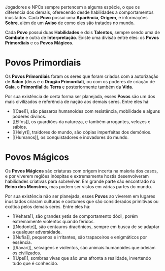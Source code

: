 Jogadores e NPCs sempre pertencem a alguma espécie, o que os diferencia dos demais, oferecendo desde habilidades a comportamentos inusitados. Cada **Povo** possui uma **Aparência**, **Origem**, e informações **Sobre**, além de um **Aviso** de como eles são tratados no mundo.

Cada **Povo** possui duas **Habilidades** e dois **Talentos**, sempre sendo uma de **Combate** e outra de **Interpretação**. Existe uma divisão entre eles: os **Povos Primordiais** e os **Povos Mágicos**.

# Povos Primordiais

Os **Povos Primordiais** foram os seres que foram criados com a autorização de **Salon** (deus e o **Dragão Primordial**), ou com os poderes de criação de **Gaia**, o **Primordial** da **Terra** e posteriormente também da **Vida**.

Por sua existência de certa forma ser planejada, esses **Povos** são um dos mais civilizados e referência de nação aos demais seres. Entre eles há:

* [[Cael]], são pássaros humanoides com resistência, mobilidade e alguns poderes divinos. 
* [[Elfos]], os guardiões da natureza, e também arrogantes, velozes e sábios.
* [[Helyr]], traidores do mundo, são cópias imperfeitas dos demônios.
* [[Humanos]], os conquistadores e inovadores do mundo.

# Povos Mágicos

Os **Povos Mágicos** são criaturas com origem incerta na maioria dos casos, e por viverem regiões inóspitas e extremamente hostis desenvolveram habilidades criativas para sobreviver. Em grande parte são encontrado no **Reino dos Monstros**, mas podem ser vistos em várias partes do mundo.

Por sua existência não ser planejada, esses **Povos** ao viverem em lugares inusitados criaram culturas e costumes que são considerados primitivas ou exótica pelos demais seres. Entre eles há:

* [[Kehara]], são grandes yetis de comportamento dócil, porém extremamente violentos quando feridos. 
* [[Nodonte]], são centauros dracônicos, sempre em busca de se adaptar a qualquer adversidade.
* [[Nufia]], pequenos e irritantes, são trapaceiros e enigmáticos por essência.
* [[Ravari]], selvagens e violentos, são animais humanoides que odeiam os civilizados.
* [[Upel]], sombras vivas que são uma afronta a realidade, invertendo tudo que é conhecido.